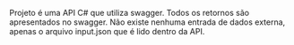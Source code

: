 Projeto é uma API C# que utiliza swagger.
Todos os retornos são apresentados no swagger.
Não existe nenhuma entrada de dados externa, apenas o arquivo input.json que é lido dentro da API.
